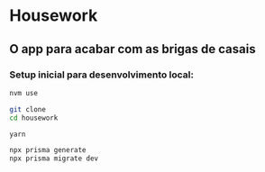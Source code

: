 # Housework
## O app para acabar com as brigas de casais

### Setup inicial para desenvolvimento local:
```sh
nvm use
```
```sh
git clone
cd housework
```

```sh
yarn
```

```sh
npx prisma generate
npx prisma migrate dev
```
